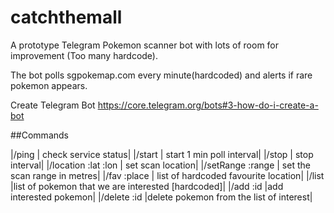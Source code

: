 # catchthemall
A prototype Telegram Pokemon scanner bot with lots of room for improvement (Too many hardcode).

The bot polls sgpokemap.com every minute(hardcoded) and alerts if rare pokemon appears.

Create Telegram Bot
https://core.telegram.org/bots#3-how-do-i-create-a-bot

##Commands

|/ping   | check service status|
|/start  | start 1 min poll interval|
|/stop   | stop interval|
|/location :lat :lon   | set scan location|
|/setRange :range | set the scan range in metres|
|/fav :place | list of hardcoded favourite location|
|/list |list of pokemon that we are interested [hardcoded]|
|/add :id |add interested pokemon|
|/delete :id |delete pokemon from the list of interest|


